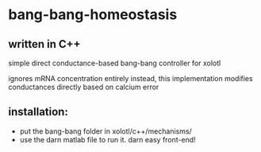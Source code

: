 # bang-bang-homeostasis
## written in C++

simple direct conductance-based bang-bang controller for xolotl

ignores mRNA concentration entirely
instead, this implementation modifies conductances directly based on calcium error

## installation:

* put the bang-bang folder in xolotl/c++/mechanisms/
* use the darn matlab file to run it. darn easy front-end!
